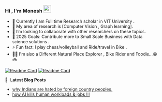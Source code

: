 ### Hi , I'm Monesh  <img src="https://media.giphy.com/media/hvRJCLFzcasrR4ia7z/giphy.gif" width="25px"></a>



- 🔭 Currently I am Full time Research scholar in VIT University .
- 🌱 My area of research is [Computer Vision , Graph learning].
- 👯 I’m looking to collaborate with other researchers on these topics. 
- 🥅 2025 Goals: Contribute more to Small Scale Business with Data science solutions .
- ⚡ Fun fact: I play chess/volleyball and Ride/travel in Bike .
- 🍗🧆 I'm also a Different Natural Place Explorer , Bike Rider and Foodie...😁🚲

[![Readme Card](https://github-readme-stats.vercel.app/api/pin/?username=moneshj&repo=Quantum_world)](https://github.com/moneshj/moneshj)
[![Readme Card](https://github-readme-stats.vercel.app/api/pin/?username=moneshj&repo=Multi-Label-Prediction-For-videos-using-Zero_Shot_Learning)](https://github.com/moneshj/moneshj)


📕 &nbsp;**Latest Blog Posts**
<!-- BLOG-POST-LIST:START -->
- [why Indians are hated by foreign country peoples.](https://dev.to/moneshj/why-indians-are-hated-by-foreign-country-peoples-5090)
- [how AI kills human workloads &amp; jobs !!!](https://dev.to/moneshj/how-ai-kills-human-workloads-jobs--k4b)
<!-- BLOG-POST-LIST:END -->
